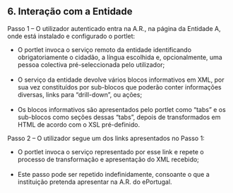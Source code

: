 ## 6.	Interação com a Entidade

Passo 1 – O utilizador autenticado entra na A.R., na página da Entidade A, onde está instalado e configurado o portlet:
-	O portlet invoca o serviço remoto da entidade identificando obrigatoriamente o cidadão, a língua escolhida e, opcionalmente, uma pessoa colectiva pré-seleccionada pelo utilizador; <br><br>
-	O serviço da entidade devolve vários blocos informativos em XML, por sua vez constituídos por sub-blocos que poderão conter informações diversas, links para “drill-down”, ou ações; <br><br>
-	Os blocos informativos são apresentados pelo portlet como “tabs” e os sub-blocos como seções dessas “tabs”, depois de transformados em HTML de acordo com o XSL pré-definido.

Passo 2 – O utilizador segue um dos links apresentados no Passo 1:
-	O portlet invoca o serviço representado por esse link e repete o processo de transformação e apresentação do XML recebido; <br><br>
-	Este passo pode ser repetido indefinidamente, consoante o que a instituição pretenda apresentar na A.R. do ePortugal.
